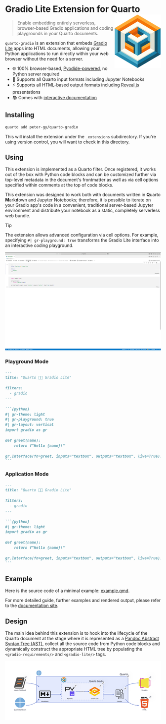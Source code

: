 # Gradio Lite Extension for Quarto <img src="/web/public/quarto-gradio-logo.png" align="right" alt="Logo: an abstract shape fusing elements of the Quarto logo and the Gradio logo" width="150"/>

> Enable embedding entirely serverless, browser-based Gradio applications and coding playgrounds in your Quarto documents.

`quarto-gradio` is an extension that embeds [Gradio Lite](https://www.gradio.app/guides/gradio-lite) apps into HTML documents, allowing your Python applications to run directly within your web browser without the need for a server.

- 🌐 100% browser-based, [Pyodide-powered](https://pyodide.org/en/stable/), no Python server required
- 📓 Supports all Quarto input formats including Jupyter Notebooks
- ⚡ Supports all HTML-based output formats including [Reveal.js](https://revealjs.com) presentations
- 📚 Comes with [interactive documentation](https://quarto-gradio.peter.gy)

## Installing

```bash
quarto add peter-gy/quarto-gradio
```

This will install the extension under the `_extensions` subdirectory.
If you're using version control, you will want to check in this directory.

## Using

This extension is implemented as a Quarto filter. Once registered, it works out of the box with Python code blocks and can be customized further via top-level metadata in the document's frontmatter as well as via cell options specified within comments at the top of code blocks.

This extension was designed to work both with documents written in **Q**uarto **M**ark**d**own and Jupyter Notebooks; therefore, it is possible to iterate on your Gradio app's code in a convenient, traditional server-based Jupyter environment and distribute your notebook as a static, completely serverless web bundle.

> [!TIP]
> The extension allows advanced configuration via cell options. For example, specifying `#| gr-playground: true` transforms the Gradio Lite interface into an interactive coding playground.

![jupyter-notebook-workflow](web/public/notebook-flow.gif)

### Playground Mode

````md
---
title: "Quarto 🔹🔸 Gradio Lite"

filters:
  - gradio
---

```{python}
#| gr-theme: light
#| gr-playground: true
#| gr-layout: vertical
import gradio as gr

def greet(name):
    return f"Hello {name}!"

gr.Interface(fn=greet, inputs="textbox", outputs="textbox", live=True).launch()
```
````

### Application Mode

````md
---
title: "Quarto 🔹🔸 Gradio Lite"

filters:
  - gradio
---

```{python}
#| gr-theme: light
import gradio as gr

def greet(name):
    return f"Hello {name}!"

gr.Interface(fn=greet, inputs="textbox", outputs="textbox", live=True).launch()
```
````

## Example

Here is the source code of a minimal example: [example.qmd](example.qmd).

For more detailed guide, further examples and rendered output, please refer to the [documentation site](https://quarto-gradio.peter.gy).

## Design

The main idea behind this extension is to hook into the lifecycle of the Quarto document at the stage where it is represented as a [Pandoc Abstract Syntax Tree (AST)](https://pandoc.org/filters.html), collect all the source code from Python code blocks and dynamically construct the appropriate HTML tree by populating the `<gradio-requirements/>` and `<gradio-lite/>` tags.

![document-processing-flow](web/public/flow.svg)
